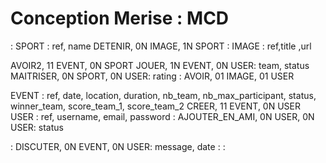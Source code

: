 # Conception Merise : MCD

:
SPORT : ref, name
DETENIR, 0N IMAGE, 1N SPORT
:
IMAGE : ref,title ,url

AVOIR2, 11 EVENT, 0N SPORT
JOUER, 1N EVENT, 0N USER: team, status
MAITRISER, 0N SPORT, 0N USER: rating
:
AVOIR, 01 IMAGE, 01 USER

EVENT : ref, date, location, duration, nb_team, nb_max_participant, status, winner_team, score_team_1, score_team_2
CREER, 11 EVENT, 0N USER
USER : ref, username, email, password
:
AJOUTER_EN_AMI, 0N USER, 0N USER: status

:
DISCUTER, 0N EVENT, 0N USER: message, date
:
:
